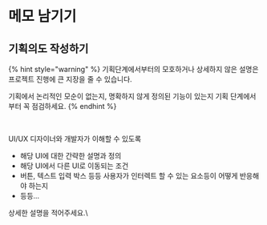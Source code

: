# 메모 남기기

## 기획의도 작성하기

{% hint style="warning" %}
기획단계에서부터의 모호하거나 상세하지 않은 설명은 프로젝트 진행에 큰 지장을 줄 수 있습니다.

기획에서 논리적인 모순이 없는지, 명확하지 않게 정의된 기능이 있는지 기획 단계에서부터 꼭 점검하세요.
{% endhint %}

<figure><img src="../../../.gitbook/assets/스크린샷 2025-01-12 오후 1.38.12.png" alt=""><figcaption></figcaption></figure>

UI/UX 디자이너와 개발자가 이해할 수 있도록

* 해당 UI에 대한 간략한 설명과 정의
* 해당 UI에서 다른 UI로 이동되는 조건
* 버튼, 텍스트 입력 박스 등등 사용자가 인터렉트 할 수 있는 요소등이 어떻게 반응해야 하는지
* 등등...

상세한 설명을 적어주세요.\
